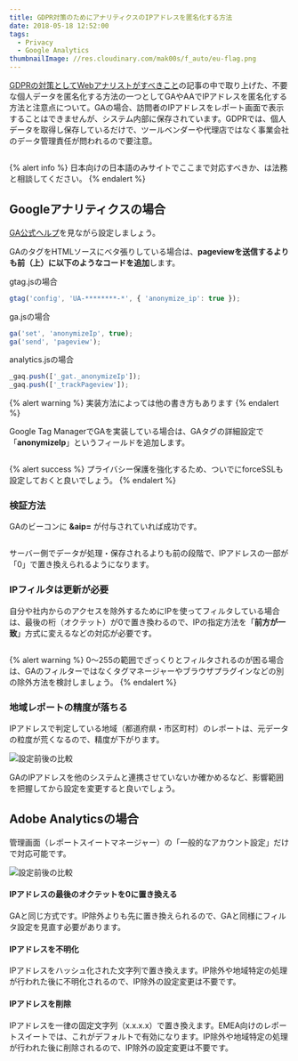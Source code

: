 ```yaml
---
title: GDPR対策のためにアナリティクスのIPアドレスを匿名化する方法
date: 2018-05-18 12:52:00
tags:
  - Privacy
  - Google Analytics
thumbnailImage: //res.cloudinary.com/mak00s/f_auto/eu-flag.png
---
```


[GDPRの対策としてWebアナリストがすべきこと](/news/gdpr-for-analysts/)の記事の中で取り上げた、不要な個人データを匿名化する方法の一つとしてGAやAAでIPアドレスを匿名化する方法と注意点について。GAの場合、訪問者のIPアドレスをレポート画面で表示することはできませんが、システム内部に保存されています。GDPRでは、個人データを取得し保存しているだけで、ツールベンダーや代理店ではなく事業会社のデータ管理責任が問われるので要注意。
<!-- more -->

<img src="//res.cloudinary.com/mak00s/f_auto,w_auto:200:800/gdpr-ip-anonymization-in-analytics.png" alt="" sizes="100vw" />

{% alert info %}
日本向けの日本語のみサイトでここまで対応すべきか、は法務と相談してください。
{% endalert %}

## Googleアナリティクスの場合

[GA公式ヘルプ](https://support.google.com/analytics/answer/2763052?hl=ja)を見ながら設定しましょう。

GAのタグをHTMLソースにベタ張りしている場合は、**pageviewを送信するよりも前（上）に以下のようなコードを追加**します。

gtag.jsの場合
```javascript
gtag('config', 'UA-********-*', { 'anonymize_ip': true });
```
ga.jsの場合
```javascript
ga('set', 'anonymizeIp', true);
ga('send', 'pageview');
```

analytics.jsの場合
```javascript
_gaq.push(['_gat._anonymizeIp']);
_gaq.push(['_trackPageview']);
```

{% alert warning %}
実装方法によっては他の書き方もあります
{% endalert %}

Google Tag ManagerでGAを実装している場合は、GAタグの詳細設定で「**anonymizeIp**」というフィールドを追加します。

<img src="//res.cloudinary.com/mak00s/f_auto,w_auto:200:800/gtm-ga-ip-anonymization.png" alt="" sizes="100vw" />

{% alert success %}
プライバシー保護を強化するため、ついでにforceSSLも設定しておくと良いでしょう。
{% endalert %}

### 検証方法
GAのビーコンに **&aip=** が付与されていれば成功です。

<img src="//res.cloudinary.com/mak00s/f_auto,w_auto:200:800/ga-ip-anonymization-debugging.png" alt="" sizes="100vw" />

サーバー側でデータが処理・保存されるよりも前の段階で、IPアドレスの一部が「0」で置き換えられるようになります。

### IPフィルタは更新が必要

自分や社内からのアクセスを除外するためにIPを使ってフィルタしている場合は、最後の桁（オクテット）が0で置き換わるので、IPの指定方法を「**前方が一致**」方式に変えるなどの対応が必要です。

<img src="//res.cloudinary.com/mak00s/f_auto,w_auto:200:800/ga-filter-by-ip.png" alt="" sizes="100vw" />

{% alert warning %}
0〜255の範囲でざっくりとフィルタされるのが困る場合は、GAのフィルターではなくタグマネージャーやブラウザプラグインなどの別の除外方法を検討しましょう。
{% endalert %}

### 地域レポートの精度が落ちる

IPアドレスで判定している地域（都道府県・市区町村）のレポートは、元データの粒度が荒くなるので、精度が下がります。

<img src="//res.cloudinary.com/mak00s/f_auto,w_auto:200:800/ga-report-region-compared.png" alt="設定前後の比較" sizes="100vw" />

GAのIPアドレスを他のシステムと連携させていないか確かめるなど、影響範囲を把握してから設定を変更すると良いでしょう。

## Adobe Analyticsの場合

管理画面（レポートスイートマネージャー）の「一般的なアカウント設定」だけで対応可能です。

<img src="//res.cloudinary.com/mak00s/f_auto,w_auto:200:800/aa-rs-manager-ip-obfuscation.png" alt="設定前後の比較" sizes="100vw" />

#### IPアドレスの最後のオクテットを0に置き換える
GAと同じ方式です。IP除外よりも先に置き換えられるので、GAと同様にフィルタ設定を見直す必要があります。

#### IPアドレスを不明化
IPアドレスをハッシュ化された文字列で置き換えます。IP除外や地域特定の処理が行われた後に不明化されるので、IP除外の設定変更は不要です。

#### IPアドレスを削除
IPアドレスを一律の固定文字列（x.x.x.x）で置き換えます。EMEA向けのレポートスイートでは、これがデフォルトで有効になります。IP除外や地域特定の処理が行われた後に削除されるので、IP除外の設定変更は不要です。